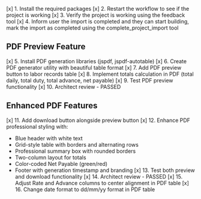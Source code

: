 [x] 1. Install the required packages
[x] 2. Restart the workflow to see if the project is working
[x] 3. Verify the project is working using the feedback tool
[x] 4. Inform user the import is completed and they can start building, mark the import as completed using the complete_project_import tool

## PDF Preview Feature
[x] 5. Install PDF generation libraries (jspdf, jspdf-autotable)
[x] 6. Create PDF generator utility with beautiful table format
[x] 7. Add PDF preview button to labor records table
[x] 8. Implement totals calculation in PDF (total daily, total duty, total advance, net payable)
[x] 9. Test PDF preview functionality
[x] 10. Architect review - PASSED

## Enhanced PDF Features
[x] 11. Add download button alongside preview button
[x] 12. Enhance PDF professional styling with:
  - Blue header with white text
  - Grid-style table with borders and alternating rows
  - Professional summary box with rounded borders
  - Two-column layout for totals
  - Color-coded Net Payable (green/red)
  - Footer with generation timestamp and branding
[x] 13. Test both preview and download functionality
[x] 14. Architect review - PASSED
[x] 15. Adjust Rate and Advance columns to center alignment in PDF table
[x] 16. Change date format to dd/mm/yy format in PDF table